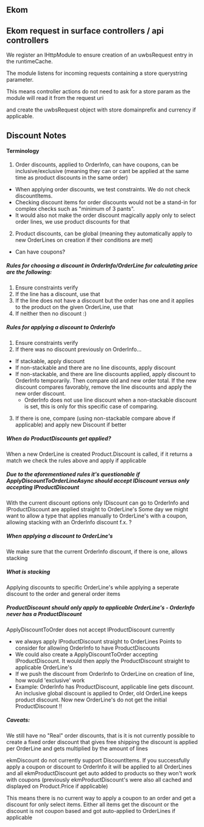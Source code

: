 ## Ekom

## Ekom request in surface controllers / api controllers

We register an IHttpModule to ensure creation of an uwbsRequest entry in the runtimeCache.

The module listens for incoming requests containing a store querystring parameter.

This means controller actions do not need to ask for a store param as the module will read it from the request uri

and create the uwbsRequest object with store domainprefix and currency if applicable.


## Discount Notes

#### Terminology
1. Order discounts, applied to OrderInfo, can have coupons, can be inclusive/exclusive (meaning they can or cant be applied at the same time as product discounts in the same order)
  - When applying order discounts, we test constraints. We do not check discountItems.
  - Checking discount items for order discounts would not be a stand-in for complex checks such as "minimum of 3 pants".
  - It would also not make the order discount magically apply only to select order lines, we use product discounts for that
2. Product discounts, can be global (meaning they automatically apply to new OrderLines on creation if their conditions are met)
  - Can have coupons?

##### Rules for choosing a discount in OrderInfo/OrderLine for calculating price are the following:
1. Ensure constraints verify
2. If the line has a discount, use that
3. If the line does not have a discount but the order has one and it applies to the product on the given OrderLine, use that
4. If neither then no discount :)

##### Rules for applying a discount to OrderInfo
1. Ensure constraints verify
2. If there was no discount previously on OrderInfo...
- If stackable, apply discount
- If non-stackable and there are no line discounts, apply discount
- If non-stackable, and there are line discounts applied, apply discount to OrderInfo temporarily. Then compare old and new order total. If the new discount compares favorably, remove the line discounts and apply the new order discount.
  - OrderInfo does not use line discount when a non-stackable discount is set, this is only for this specific case of comparing.
3. If there is one, compare (using non-stackable compare above if applicable) and apply new Discount if better

##### When do ProductDiscounts get applied?
When a new OrderLine is created Product.Discount is called, if it returns a match we check the rules above and apply if applicable
	
##### Due to the aforementioned rules it's questionable if ApplyDiscountToOrderLineAsync should accept IDiscount versus only accepting IProductDiscount
With the current discount options only IDiscount can go to OrderInfo and IProductDiscount are applied straight to OrderLine's
Some day we might want to allow a type that applies manually to OrderLine's with a coupon, allowing stacking with an OrderInfo discount f.x. ?

##### When applying a discount to OrderLine's
We make sure that the current OrderInfo discount, if there is one, allows stacking
	
##### What is stacking
Applying discounts to specific OrderLine's while applying a seperate discount to the order and general order items

##### ProductDiscount should only apply to applicable OrderLine's - OrderInfo never has a ProductDiscount
ApplyDiscountToOrder does not accept IProductDiscount currently
 * we always apply IProductDiscount straight to OrderLines
Points to consider for allowing OrderInfo to have ProductDiscounts
 * We could also create a ApplyDiscountToOrder accepting IProductDiscount. It would then apply the ProductDiscount straight to applicable OrderLine's
 * If we push the discount from OrderInfo to OrderLine on creation of line, how would 'exclusive' work
 * Example: OrderInfo has ProductDiscount, applicable line gets discount. An inclusive global discount is applied to Order, old OrderLine keeps product discount. Now new OrderLine's do not get the initial ProductDiscount !!

##### Caveats:
We still have no "Real" order discounts, that is it is not currently possible to create a fixed order discount that gives free shipping the discount is applied per OrderLine and gets multiplied by the amount of lines
	
ekmDiscount do not currently support DiscountItems. If you successfully apply a coupon or discount to OrderInfo it will be applied to all OrderLines and all ekmProductDiscount get auto added to products so they won't work with coupons
(previously ekmProductDiscount's were also all cached and displayed on Product.Price if applicable)
			
This means there is no current way to apply a coupon to an order and get a discount for only select items.
Either all items get the discount or the discount is not coupon based and got auto-applied to OrderLines if applicable
